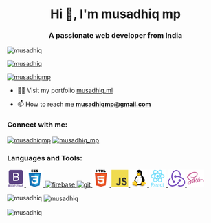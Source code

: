 <h1 align="center">Hi 👋, I'm musadhiq mp</h1>
<h3 align="center">A passionate web developer from India</h3>

<p align="left"> <img src="https://komarev.com/ghpvc/?username=musadhiq&label=Profile%20views&color=0e75b6&style=flat" alt="musadhiq" /> </p>

<p align="left" height="40"> <a href="https://github.com/ryo-ma/github-profile-trophy"><img src="https://github-profile-trophy.vercel.app/?username=musadhiq" alt="musadhiq" /></a> </p>

<p align="left"> <a href="https://twitter.com/musadhiqmp" target="blank"><img src="https://img.shields.io/twitter/follow/musadhiqmp?logo=twitter&style=for-the-badge" alt="musadhiqmp" /></a> </p>

- 👨‍💻 Visit my portfolio [musadhiq.ml](musadhiq.ml)

- 📫 How to reach me **musadhiqmp@gmail.com**

<h3 align="left">Connect with me:</h3>
<p align="left">
<a href="https://twitter.com/musadhiqmp" target="blank"><img align="center" src="https://raw.githubusercontent.com/rahuldkjain/github-profile-readme-generator/master/src/images/icons/Social/twitter.svg" alt="musadhiqmp" height="30" width="40" /></a>
<a href="https://instagram.com/musadhiq_mp" target="blank"><img align="center" src="https://raw.githubusercontent.com/rahuldkjain/github-profile-readme-generator/master/src/images/icons/Social/instagram.svg" alt="musadhiq_mp" height="30" width="40" /></a>
</p>

<h3 align="left">Languages and Tools:</h3>
<p align="left"> <a href="https://getbootstrap.com" target="_blank"> <img src="https://raw.githubusercontent.com/devicons/devicon/master/icons/bootstrap/bootstrap-plain-wordmark.svg" alt="bootstrap" width="40" height="40"/> </a> <a href="https://www.w3schools.com/css/" target="_blank"> <img src="https://raw.githubusercontent.com/devicons/devicon/master/icons/css3/css3-original-wordmark.svg" alt="css3" width="40" height="40"/> </a> <a href="https://firebase.google.com/" target="_blank"> <img src="https://www.vectorlogo.zone/logos/firebase/firebase-icon.svg" alt="firebase" width="40" height="40"/> </a> <a href="https://git-scm.com/" target="_blank"> <img src="https://www.vectorlogo.zone/logos/git-scm/git-scm-icon.svg" alt="git" width="40" height="40"/> </a> <a href="https://www.w3.org/html/" target="_blank"> <img src="https://raw.githubusercontent.com/devicons/devicon/master/icons/html5/html5-original-wordmark.svg" alt="html5" width="40" height="40"/> </a> <a href="https://developer.mozilla.org/en-US/docs/Web/JavaScript" target="_blank"> <img src="https://raw.githubusercontent.com/devicons/devicon/master/icons/javascript/javascript-original.svg" alt="javascript" width="40" height="40"/> </a> <a href="https://www.linux.org/" target="_blank"> <img src="https://raw.githubusercontent.com/devicons/devicon/master/icons/linux/linux-original.svg" alt="linux" width="40" height="40"/> </a> <a href="https://reactjs.org/" target="_blank"> <img src="https://raw.githubusercontent.com/devicons/devicon/master/icons/react/react-original-wordmark.svg" alt="react" width="40" height="40"/> </a> <a href="https://redux.js.org" target="_blank"> <img src="https://raw.githubusercontent.com/devicons/devicon/master/icons/redux/redux-original.svg" alt="redux" width="40" height="40"/> </a> <a href="https://sass-lang.com" target="_blank"> <img src="https://raw.githubusercontent.com/devicons/devicon/master/icons/sass/sass-original.svg" alt="sass" width="40" height="40"/> </a> </p>

<p><img align="left" src="https://github-readme-stats.vercel.app/api/top-langs?username=musadhiq&show_icons=true&locale=en&layout=compact" alt="musadhiq" /></p>

<p>&nbsp;<img align="center" src="https://github-readme-stats.vercel.app/api?username=musadhiq&show_icons=true&locale=en" alt="musadhiq" /></p>

<p><img align="center" src="https://github-readme-streak-stats.herokuapp.com/?user=musadhiq&" alt="musadhiq" /></p>
